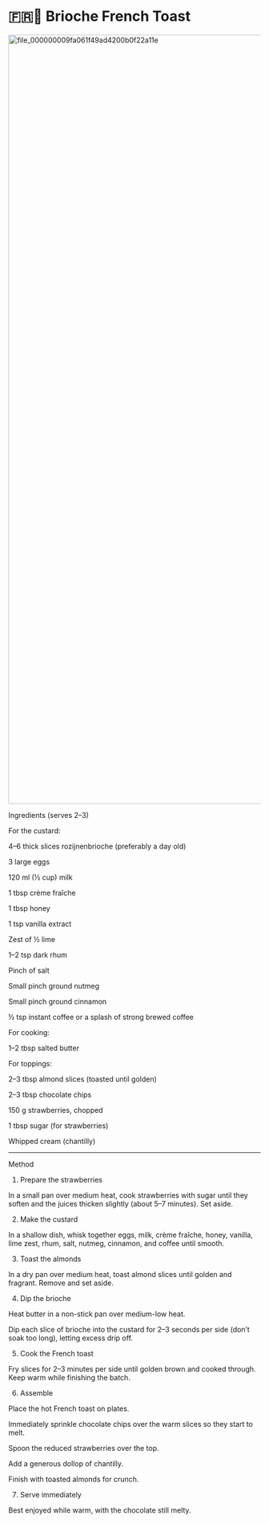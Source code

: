 # 🇫🇷🍞 Brioche French Toast

<img width="1024" height="1536" alt="file_000000009fa061f49ad4200b0f22a11e" src="https://github.com/user-attachments/assets/2ac1bcfa-cd71-4538-8a23-9dbc0dfb052b" />


Ingredients (serves 2–3)

For the custard:

4–6 thick slices rozijnenbrioche (preferably a day old)

3 large eggs

120 ml (½ cup) milk

1 tbsp crème fraîche

1 tbsp honey

1 tsp vanilla extract

Zest of ½ lime

1–2 tsp dark rhum

Pinch of salt

Small pinch ground nutmeg

Small pinch ground cinnamon

½ tsp instant coffee or a splash of strong brewed coffee


For cooking:

1–2 tbsp salted butter


For toppings:

2–3 tbsp almond slices (toasted until golden)

2–3 tbsp chocolate chips

150 g strawberries, chopped

1 tbsp sugar (for strawberries)

Whipped cream (chantilly)



---

Method

1. Prepare the strawberries

In a small pan over medium heat, cook strawberries with sugar until they soften and the juices thicken slightly (about 5–7 minutes). Set aside.



2. Make the custard

In a shallow dish, whisk together eggs, milk, crème fraîche, honey, vanilla, lime zest, rhum, salt, nutmeg, cinnamon, and coffee until smooth.



3. Toast the almonds

In a dry pan over medium heat, toast almond slices until golden and fragrant. Remove and set aside.



4. Dip the brioche

Heat butter in a non-stick pan over medium-low heat.

Dip each slice of brioche into the custard for 2–3 seconds per side (don’t soak too long), letting excess drip off.



5. Cook the French toast

Fry slices for 2–3 minutes per side until golden brown and cooked through. Keep warm while finishing the batch.



6. Assemble

Place the hot French toast on plates.

Immediately sprinkle chocolate chips over the warm slices so they start to melt.

Spoon the reduced strawberries over the top.

Add a generous dollop of chantilly.

Finish with toasted almonds for crunch.



7. Serve immediately

Best enjoyed while warm, with the chocolate still melty.
